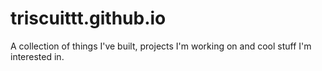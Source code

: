 triscuittt.github.io
====================

A collection of things I've built, projects I'm working on and cool stuff I'm interested in.
